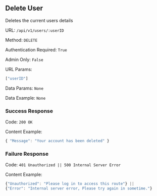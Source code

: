 ## Delete User

Deletes the current users details

URL: `/api/v1/users/:userID`

Method: `DELETE`

Authentication Required: `True`

Admin Only: `False`

URL Params: 
``` javascript
["userID"]
```

Data Params: `None`

Data Example: `None`

### Success Response

Code: `200 OK`

Content Example:
```javascript
{ "Message": "Your account has been deleted" }
```

### Failure Response

Code: `401 Unauthorized || 500 Internal Server Error`

Content Example:
 ```javascript
 {"Unauthorized": "Please log in to access this route"} || 
 {"Error": "Internal server error, Please try again in sometime."}
 ```
               



